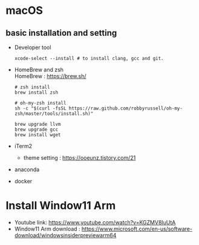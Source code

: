 # macOS
## basic installation and setting
- Developer tool
	```
	xcode-select --install # to install clang, gcc and git.
	```
- HomeBrew and zsh  
	HomeBrew : https://brew.sh/  
	```
	# zsh install
	brew install zsh
	
	# oh-my-zsh install
	sh -c "$(curl -fsSL https://raw.github.com/robbyrussell/oh-my-zsh/master/tools/install.sh)"
	```

	```
	brew upgrade llvm
	brew upgrade gcc
	brew install wget
 	```

- iTerm2
  - theme setting : https://ooeunz.tistory.com/21 
- anaconda
- docker

# Install Window11 Arm
- Youtube link: https://www.youtube.com/watch?v=KGZMV8IuUtA
- Window11 Arm download : https://www.microsoft.com/en-us/software-download/windowsinsiderpreviewarm64
